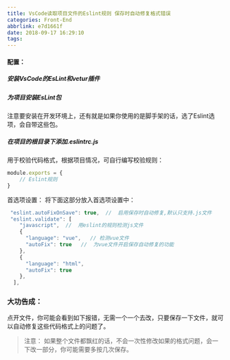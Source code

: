 ```yaml
---
title: VsCode读取项目文件的Eslint规则 保存时自动修复格式错误
categories: Front-End
abbrlink: e7d1661f
date: 2018-09-17 16:29:10
tags:
---
```


####  配置：
##### 安装VsCode的EsLint和vetur插件
##### 为项目安装EsLint包
注意要安装在开发环境上，还有就是如果你使用的是脚手架的话，选了Eslint选项，会自带这些包。
##### 在项目的根目录下添加.eslintrc.js
用于校验代码格式，根据项目情况，可自行编写校验规则：
```js
module.exports = {
    // Eslint规则
}
```
首选项设置：
将下面这部分放入首选项设置中：
```js
 "eslint.autoFixOnSave": true,  //  启用保存时自动修复,默认只支持.js文件
 "eslint.validate": [
    "javascript",  //  用eslint的规则检测js文件
    {
      "language": "vue",   // 检测vue文件
      "autoFix": true   //  为vue文件开启保存自动修复的功能
    },
    {
      "language": "html",
      "autoFix": true
    },
  ],

``` 

### 大功告成：
点开文件，你可能会看到如下报错，无需一个一个去改，只要保存一下文件，就可以自动修复这些代码格式上的问题了。

> 注意：
如果整个文件都飘红的话，不会一次性修改如果的格式问题，会一下改一部分，你可能需要多按几次保存。


